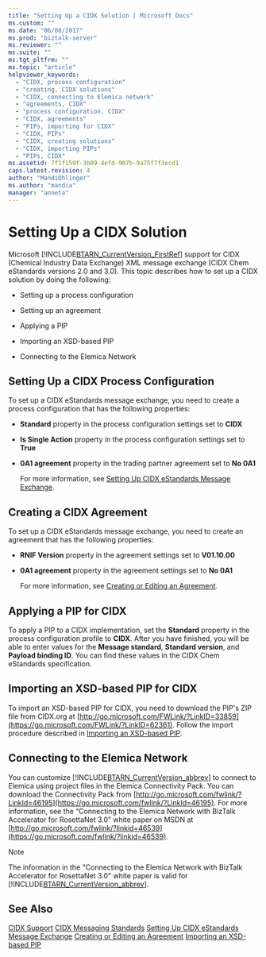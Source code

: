 ```yaml
---
title: "Setting Up a CIDX Solution | Microsoft Docs"
ms.custom: ""
ms.date: "06/08/2017"
ms.prod: "biztalk-server"
ms.reviewer: ""
ms.suite: ""
ms.tgt_pltfrm: ""
ms.topic: "article"
helpviewer_keywords:
  - "CIDX, process configuration"
  - "creating, CIDX solutions"
  - "CIDX, connecting to Elemica network"
  - "agreements, CIDX"
  - "process configuration, CIDX"
  - "CIDX, agreements"
  - "PIPs, importing for CIDX"
  - "CIDX, PIPs"
  - "CIDX, creating solutions"
  - "CIDX, importing PIPs"
  - "PIPs, CIDX"
ms.assetid: 7f1f159f-3b09-4efd-907b-9a75f7f3ecd1
caps.latest.revision: 4
author: "MandiOhlinger"
ms.author: "mandia"
manager: "anneta"
---
```

# Setting Up a CIDX Solution
Microsoft [!INCLUDE[BTARN_CurrentVersion_FirstRef](../../includes/btarn-currentversion-firstref-md.md)] support for CIDX (Chemical Industry Data Exchange) XML message exchange (CIDX Chem eStandards versions 2.0 and 3.0). This topic describes how to set up a CIDX solution by doing the following:

-   Setting up a process configuration

-   Setting up an agreement

-   Applying a PIP

-   Importing an XSD-based PIP

-   Connecting to the Elemica Network

## Setting Up a CIDX Process Configuration
 To set up a CIDX eStandards message exchange, you need to create a process configuration that has the following properties:

- **Standard** property in the process configuration settings set to **CIDX**

- **Is Single Action** property in the process configuration settings set to **True**

- **0A1 agreement** property in the trading partner agreement set to **No 0A1**

  For more information, see [Setting Up CIDX eStandards Message Exchange](../../adapters-and-accelerators/accelerator-rosettanet/setting-up-cidx-estandards-message-exchange.md).

## Creating a CIDX Agreement
 To set up a CIDX eStandards message exchange, you need to create an agreement that has the following properties:

- **RNIF Version** property in the agreement settings set to **V01.10.00**

- **0A1 agreement** property in the agreement settings set to **No 0A1**

  For more information, see [Creating or Editing an Agreement](../../adapters-and-accelerators/accelerator-rosettanet/creating-or-editing-an-agreement.md).

## Applying a PIP for CIDX
 To apply a PIP to a CIDX implementation, set the **Standard** property in the process configuration profile to **CIDX**. After you have finished, you will be able to enter values for the **Message standard**, **Standard version**, and **Payload binding ID**. You can find these values in the CIDX Chem eStandards specification.

## Importing an XSD-based PIP for CIDX
 To import an XSD-based PIP for CIDX, you need to download the PIP's ZIP file from CIDX.org at [http://go.microsoft.com/FWLink/?LinkID=33859](https://go.microsoft.com/FWLink/?LinkID=62361). Follow the import procedure described in [Importing an XSD-based PIP](../../adapters-and-accelerators/accelerator-rosettanet/importing-an-xsd-based-pip.md).

## Connecting to the Elemica Network
 You can customize [!INCLUDE[BTARN_CurrentVersion_abbrev](../../includes/btarn-currentversion-abbrev-md.md)] to connect to Elemica using project files in the Elemica Connectivity Pack. You can download the Connectivity Pack from [http://go.microsoft.com/fwlink/?LinkId=46195](https://go.microsoft.com/fwlink/?LinkId=46195). For more information, see the “Connecting to the Elemica Network with BizTalk Accelerator for RosettaNet 3.0” white paper on MSDN at [http://go.microsoft.com/fwlink/?linkid=46539](https://go.microsoft.com/fwlink/?linkid=46539).

> [!NOTE]
>  The information in the "Connecting to the Elemica Network with BizTalk Accelerator for RosettaNet 3.0" white paper is valid for [!INCLUDE[BTARN_CurrentVersion_abbrev](../../includes/btarn-currentversion-abbrev-md.md)].

## See Also
 [CIDX Support](../../adapters-and-accelerators/accelerator-rosettanet/cidx-support.md)
 [CIDX Messaging Standards](../../adapters-and-accelerators/accelerator-rosettanet/cidx-messaging-standards.md)
 [Setting Up CIDX eStandards Message Exchange](../../adapters-and-accelerators/accelerator-rosettanet/setting-up-cidx-estandards-message-exchange.md)
 [Creating or Editing an Agreement](../../adapters-and-accelerators/accelerator-rosettanet/creating-or-editing-an-agreement.md)
 [Importing an XSD-based PIP](../../adapters-and-accelerators/accelerator-rosettanet/importing-an-xsd-based-pip.md)